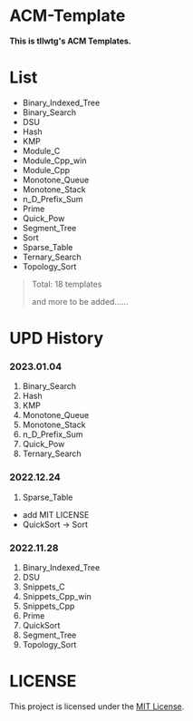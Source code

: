 # ACM-Template

**This is tllwtg's ACM Templates.**

# List

* Binary_Indexed_Tree
* Binary_Search
* DSU
* Hash
* KMP
* Module_C
* Module_Cpp_win
* Module_Cpp
* Monotone_Queue
* Monotone_Stack
* n_D_Prefix_Sum
* Prime
* Quick_Pow
* Segment_Tree
* Sort
* Sparse_Table
* Ternary_Search
* Topology_Sort

> Total: 18 templates
> 
> and more to be added......



# UPD History

### 2023.01.04

1. Binary_Search
2. Hash
3. KMP
4. Monotone_Queue
5. Monotone_Stack
6. n_D_Prefix_Sum
7. Quick_Pow
9. Ternary_Search 


### 2022.12.24

1. Sparse_Table

* add MIT LICENSE
* QuickSort -> Sort

### 2022.11.28

1. Binary_Indexed_Tree
2. DSU
3. Snippets_C
4. Snippets_Cpp_win
5. Snippets_Cpp
6. Prime
7. QuickSort
8. Segment_Tree
9. Topology_Sort


# LICENSE

This project is licensed under the [MIT License](https://mit-license.org).